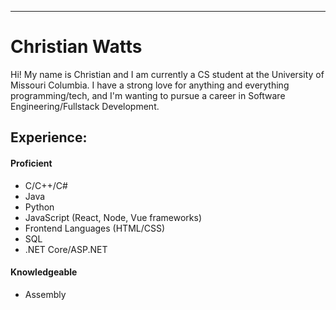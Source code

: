 ---
# Christian Watts
Hi! My name is Christian and I am currently a CS student at the University of Missouri Columbia. I have a strong love for anything and everything programming/tech,
and I'm wanting to pursue a career in Software Engineering/Fullstack Development. 

## Experience:
#### Proficient
- C/C++/C#
- Java
- Python
- JavaScript (React, Node, Vue frameworks)
- Frontend Languages (HTML/CSS)
- SQL
- .NET Core/ASP.NET

#### Knowledgeable
-  Assembly




